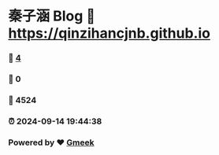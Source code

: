 # 秦子涵 Blog :link: https://qinzihancjnb.github.io 
### :page_facing_up: [4](https://qinzihancjnb.github.io/tag.html) 
### :speech_balloon: 0 
### :hibiscus: 4524 
### :alarm_clock: 2024-09-14 19:44:38 
### Powered by :heart: [Gmeek](https://github.com/Meekdai/Gmeek)
